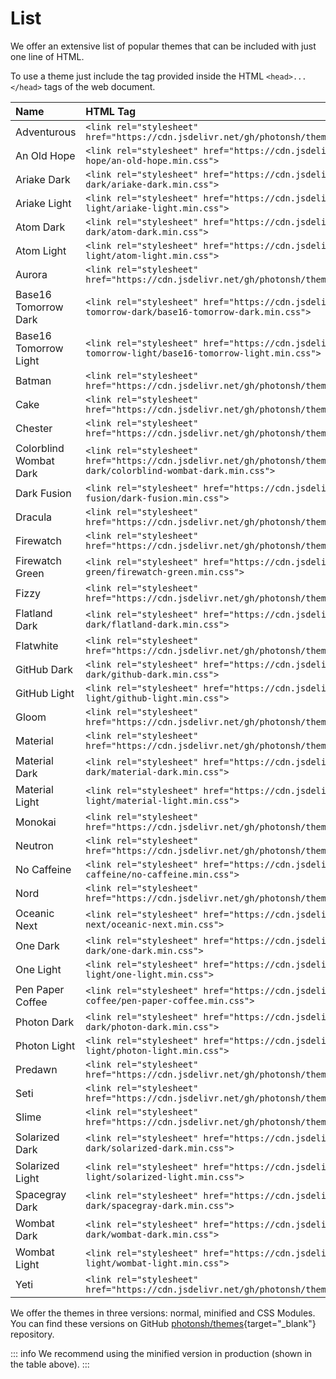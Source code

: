# List

We offer an extensive list of popular themes that can be included with just one line of HTML.

To use a theme just include the tag provided inside the HTML `<head>...</head>` tags of the web document.

Name                   | HTML Tag                                                                                                                            | Demo
:----------------------|:------------------------------------------------------------------------------------------------------------------------------------|:----------------------------------------------------------------------------
Adventurous            | `<link rel="stylesheet" href="https://cdn.jsdelivr.net/gh/photonsh/themes@0.1.4/adventurous/adventurous.min.css">`                       | [Demo](https://photon.sh/demo?theme=adventurous){target="_blank"}
An Old Hope            | `<link rel="stylesheet" href="https://cdn.jsdelivr.net/gh/photonsh/themes@0.1.4/an-old-hope/an-old-hope.min.css">`                       | [Demo](https://photon.sh/demo?theme=an-old-hope){target="_blank"}
Ariake Dark            | `<link rel="stylesheet" href="https://cdn.jsdelivr.net/gh/photonsh/themes@0.1.4/ariake-dark/ariake-dark.min.css">`                       | [Demo](https://photon.sh/demo?theme=ariake-dark){target="_blank"}
Ariake Light           | `<link rel="stylesheet" href="https://cdn.jsdelivr.net/gh/photonsh/themes@0.1.4/ariake-light/ariake-light.min.css">`                     | [Demo](https://photon.sh/demo?theme=ariake-light){target="_blank"}
Atom Dark              | `<link rel="stylesheet" href="https://cdn.jsdelivr.net/gh/photonsh/themes@0.1.4/atom-dark/atom-dark.min.css">`                           | [Demo](https://photon.sh/demo?theme=atom-dark){target="_blank"}
Atom Light             | `<link rel="stylesheet" href="https://cdn.jsdelivr.net/gh/photonsh/themes@0.1.4/atom-light/atom-light.min.css">`                         | [Demo](https://photon.sh/demo?theme=atom-light){target="_blank"}
Aurora                 | `<link rel="stylesheet" href="https://cdn.jsdelivr.net/gh/photonsh/themes@0.1.4/aurora/aurora.min.css">`                                 | [Demo](https://photon.sh/demo?theme=aurora){target="_blank"}
Base16 Tomorrow Dark   | `<link rel="stylesheet" href="https://cdn.jsdelivr.net/gh/photonsh/themes@0.1.4/base16-tomorrow-dark/base16-tomorrow-dark.min.css">`     | [Demo](https://photon.sh/demo?theme=base16-tomorrow-dark){target="_blank"}
Base16 Tomorrow Light  | `<link rel="stylesheet" href="https://cdn.jsdelivr.net/gh/photonsh/themes@0.1.4/base16-tomorrow-light/base16-tomorrow-light.min.css">`   | [Demo](https://photon.sh/demo?theme=base16-tomorrow-light){target="_blank"}
Batman                 | `<link rel="stylesheet" href="https://cdn.jsdelivr.net/gh/photonsh/themes@0.1.4/batman/batman.min.css">`                                 | [Demo](https://photon.sh/demo?theme=batman){target="_blank"}
Cake                   | `<link rel="stylesheet" href="https://cdn.jsdelivr.net/gh/photonsh/themes@0.1.4/cake/cake.min.css">`                                     | [Demo](https://photon.sh/demo?theme=cake){target="_blank"}
Chester                | `<link rel="stylesheet" href="https://cdn.jsdelivr.net/gh/photonsh/themes@0.1.4/chester/chester.min.css">`                               | [Demo](https://photon.sh/demo?theme=chester){target="_blank"}
Colorblind Wombat Dark | `<link rel="stylesheet" href="https://cdn.jsdelivr.net/gh/photonsh/themes@0.1.4/colorblind-wombat-dark/colorblind-wombat-dark.min.css">` | [Demo](https://photon.sh/demo?theme=colorblind-wombat-dark){target="_blank"}
Dark Fusion            | `<link rel="stylesheet" href="https://cdn.jsdelivr.net/gh/photonsh/themes@0.1.4/dark-fusion/dark-fusion.min.css">`                       | [Demo](https://photon.sh/demo?theme=dark-fusion){target="_blank"}
Dracula                | `<link rel="stylesheet" href="https://cdn.jsdelivr.net/gh/photonsh/themes@0.1.4/dracula/dracula.min.css">`                               | [Demo](https://photon.sh/demo?theme=dracula){target="_blank"}
Firewatch              | `<link rel="stylesheet" href="https://cdn.jsdelivr.net/gh/photonsh/themes@0.1.4/firewatch/firewatch.min.css">`                           | [Demo](https://photon.sh/demo?theme=firewatch){target="_blank"}
Firewatch Green        | `<link rel="stylesheet" href="https://cdn.jsdelivr.net/gh/photonsh/themes@0.1.4/firewatch-green/firewatch-green.min.css">`               | [Demo](https://photon.sh/demo?theme=firewatch-green){target="_blank"}
Fizzy                  | `<link rel="stylesheet" href="https://cdn.jsdelivr.net/gh/photonsh/themes@0.1.4/fizzy/fizzy.min.css">`                                   | [Demo](https://photon.sh/demo?theme=fizzy){target="_blank"}
Flatland Dark          | `<link rel="stylesheet" href="https://cdn.jsdelivr.net/gh/photonsh/themes@0.1.4/flatland-dark/flatland-dark.min.css">`                   | [Demo](https://photon.sh/demo?theme=flatland-dark){target="_blank"}
Flatwhite              | `<link rel="stylesheet" href="https://cdn.jsdelivr.net/gh/photonsh/themes@0.1.4/flatwhite/flatwhite.min.css">`                           | [Demo](https://photon.sh/demo?theme=flatwhite){target="_blank"}
GitHub Dark            | `<link rel="stylesheet" href="https://cdn.jsdelivr.net/gh/photonsh/themes@0.1.4/github-dark/github-dark.min.css">`                       | [Demo](https://photon.sh/demo?theme=github-dark){target="_blank"}
GitHub Light           | `<link rel="stylesheet" href="https://cdn.jsdelivr.net/gh/photonsh/themes@0.1.4/github-light/github-light.min.css">`                     | [Demo](https://photon.sh/demo?theme=github-light){target="_blank"}
Gloom                  | `<link rel="stylesheet" href="https://cdn.jsdelivr.net/gh/photonsh/themes@0.1.4/gloom/gloom.min.css">`                                   | [Demo](https://photon.sh/demo?theme=gloom){target="_blank"}
Material               | `<link rel="stylesheet" href="https://cdn.jsdelivr.net/gh/photonsh/themes@0.1.4/material/material.min.css">`                             | [Demo](https://photon.sh/demo?theme=material){target="_blank"}
Material Dark          | `<link rel="stylesheet" href="https://cdn.jsdelivr.net/gh/photonsh/themes@0.1.4/material-dark/material-dark.min.css">`                   | [Demo](https://photon.sh/demo?theme=material-dark){target="_blank"}
Material Light         | `<link rel="stylesheet" href="https://cdn.jsdelivr.net/gh/photonsh/themes@0.1.4/material-light/material-light.min.css">`                 | [Demo](https://photon.sh/demo?theme=material-light){target="_blank"}
Monokai                | `<link rel="stylesheet" href="https://cdn.jsdelivr.net/gh/photonsh/themes@0.1.4/monokai/monokai.min.css">`                               | [Demo](https://photon.sh/demo?theme=monokai){target="_blank"}
Neutron                | `<link rel="stylesheet" href="https://cdn.jsdelivr.net/gh/photonsh/themes@0.1.4/neutron/neutron.min.css">`                               | [Demo](https://photon.sh/demo?theme=neutron){target="_blank"}
No Caffeine            | `<link rel="stylesheet" href="https://cdn.jsdelivr.net/gh/photonsh/themes@0.1.4/no-caffeine/no-caffeine.min.css">`                       | [Demo](https://photon.sh/demo?theme=no-caffeine){target="_blank"}
Nord                   | `<link rel="stylesheet" href="https://cdn.jsdelivr.net/gh/photonsh/themes@0.1.4/nord/nord.min.css">`                                     | [Demo](https://photon.sh/demo?theme=nord){target="_blank"}
Oceanic Next           | `<link rel="stylesheet" href="https://cdn.jsdelivr.net/gh/photonsh/themes@0.1.4/oceanic-next/oceanic-next.min.css">`                     | [Demo](https://photon.sh/demo?theme=oceanic-next){target="_blank"}
One Dark               | `<link rel="stylesheet" href="https://cdn.jsdelivr.net/gh/photonsh/themes@0.1.4/one-dark/one-dark.min.css">`                             | [Demo](https://photon.sh/demo?theme=one-dark){target="_blank"}
One Light              | `<link rel="stylesheet" href="https://cdn.jsdelivr.net/gh/photonsh/themes@0.1.4/one-light/one-light.min.css">`                           | [Demo](https://photon.sh/demo?theme=one-light){target="_blank"}
Pen Paper Coffee       | `<link rel="stylesheet" href="https://cdn.jsdelivr.net/gh/photonsh/themes@0.1.4/pen-paper-coffee/pen-paper-coffee.min.css">`             | [Demo](https://photon.sh/demo?theme=pen-paper-coffee){target="_blank"}
Photon Dark            | `<link rel="stylesheet" href="https://cdn.jsdelivr.net/gh/photonsh/themes@0.1.4/photon-dark/photon-dark.min.css">`                       | [Demo](https://photon.sh/demo?theme=photon-dark){target="_blank"}
Photon Light           | `<link rel="stylesheet" href="https://cdn.jsdelivr.net/gh/photonsh/themes@0.1.4/photon-light/photon-light.min.css">`                     | [Demo](https://photon.sh/demo?theme=photon-light){target="_blank"}
Predawn                | `<link rel="stylesheet" href="https://cdn.jsdelivr.net/gh/photonsh/themes@0.1.4/predawn/predawn.min.css">`                               | [Demo](https://photon.sh/demo?theme=predawn){target="_blank"}
Seti                   | `<link rel="stylesheet" href="https://cdn.jsdelivr.net/gh/photonsh/themes@0.1.4/seti/seti.min.css">`                                     | [Demo](https://photon.sh/demo?theme=seti){target="_blank"}
Slime                  | `<link rel="stylesheet" href="https://cdn.jsdelivr.net/gh/photonsh/themes@0.1.4/slime/slime.min.css">`                                   | [Demo](https://photon.sh/demo?theme=slime){target="_blank"}
Solarized Dark         | `<link rel="stylesheet" href="https://cdn.jsdelivr.net/gh/photonsh/themes@0.1.4/solarized-dark/solarized-dark.min.css">`                 | [Demo](https://photon.sh/demo?theme=solarized-dark){target="_blank"}
Solarized Light        | `<link rel="stylesheet" href="https://cdn.jsdelivr.net/gh/photonsh/themes@0.1.4/solarized-light/solarized-light.min.css">`               | [Demo](https://photon.sh/demo?theme=solarized-light){target="_blank"}
Spacegray Dark         | `<link rel="stylesheet" href="https://cdn.jsdelivr.net/gh/photonsh/themes@0.1.4/spacegray-dark/spacegray-dark.min.css">`                 | [Demo](https://photon.sh/demo?theme=spacegray-dark){target="_blank"}
Wombat Dark            | `<link rel="stylesheet" href="https://cdn.jsdelivr.net/gh/photonsh/themes@0.1.4/wombat-dark/wombat-dark.min.css">`                       | [Demo](https://photon.sh/demo?theme=wombat-dark){target="_blank"}
Wombat Light           | `<link rel="stylesheet" href="https://cdn.jsdelivr.net/gh/photonsh/themes@0.1.4/wombat-light/wombat-light.min.css">`                     | [Demo](https://photon.sh/demo?theme=wombat-light){target="_blank"}
Yeti                   | `<link rel="stylesheet" href="https://cdn.jsdelivr.net/gh/photonsh/themes@0.1.4/yeti/yeti.min.css">`                                     | [Demo](https://photon.sh/demo?theme=yeti){target="_blank"}

We offer the themes in three versions: normal, minified and CSS Modules. You can find these versions on GitHub [photonsh/themes](https://github.com/photonsh/themes){target="_blank"} repository.

::: info
We recommend using the minified version in production (shown in the table above).
:::
